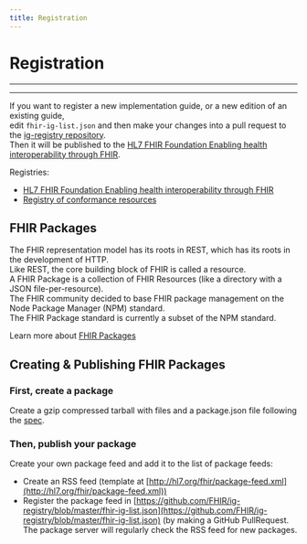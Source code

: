 ```yaml
---
title: Registration
---
```


# Registration
---
---

If you want to register a new implementation guide, or a new edition of an existing guide, </br> edit `fhir-ig-list.json` and then make your changes into a pull request to the 
[ig-registry repository](https://github.com/FHIR/ig-registry). </br>Then it will be published to the [HL7 FHIR Foundation Enabling health interoperability through FHIR](http://fhir.org/guides/registry/).

Registries:
* [HL7 FHIR Foundation Enabling health interoperability through FHIR](http://fhir.org/guides/registry/)
* [Registry of conformance resources](http://registry.fhir.org/)


## FHIR Packages

The FHIR representation model has its roots in REST, which has its roots in the development of HTTP. </br>
Like REST, the core building block of FHIR is called a resource.  </br>
A FHIR Package is a collection of FHIR Resources (like a directory with a JSON file-per-resource).  </br>
The FHIR community decided to base FHIR package management on the Node Package Manager (NPM) standard.  </br>
The FHIR Package standard is currently a subset of the NPM standard. </br>

Learn more about [FHIR Packages](http://registry.fhir.org/learn)



## Creating & Publishing FHIR Packages

### First, create a package

Create a gzip compressed tarball with files and a package.json file following the [spec](https://confluence.hl7.org/display/FHIR/NPM+Package+Specification).

### Then, publish your package

Create your own package feed and add it to the list of package feeds:
* Create an RSS feed (template at [http://hl7.org/fhir/package-feed.xml](http://hl7.org/fhir/package-feed.xml))
* Register the package feed in [https://github.com/FHIR/ig-registry/blob/master/fhir-ig-list.json](https://github.com/FHIR/ig-registry/blob/master/fhir-ig-list.json) (by making a GitHub PullRequest. </br> The package server will regularly check the RSS feed for new packages.